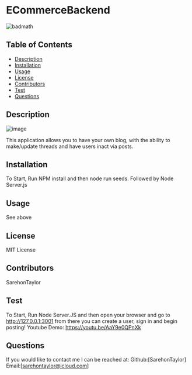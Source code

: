 
# ECommerceBackend
![badmath](https://img.shields.io/github/languages/top/nielsenjared/badmath)
## Table of Contents
* [Description](#description)
* [Installation](#installation)
* [Usage](#usage)
* [License](#license)
* [Contributors](#contributors)
* [Test](#test)
* [Questions](#questions)
## Description
![image](https://user-images.githubusercontent.com/74032335/123571322-f9728e80-d797-11eb-87b6-c9fcd0e6a564.png)

This application allows you to have your own blog, with the ability to make/update threads and have users inact via posts.
## Installation
To Start, Run NPM install and then node run seeds. Followed by Node Server.js
## Usage
See above
## License
MIT License
## Contributors
SarehonTaylor
## Test
To Start, Run Node Server.JS and then open your browser and go to http://127.0.0.1:3001 from there you can create a user, sign in and begin posting!
Youtube Demo: https://youtu.be/AaY9e0QPnXk
## Questions
If you would like to contact me I can be reached at:
Github:[SarehonTaylor]
Email:[sarehontaylor@icloud.com]
